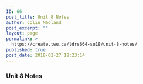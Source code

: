 ```yaml
---
ID: 66
post_title: Unit 8 Notes
author: Colin Madland
post_excerpt: ""
layout: page
permalink: >
  https://create.twu.ca/ldrs664-su18/unit-8-notes/
published: true
post_date: 2018-02-27 18:23:14
---
```

### Unit 8 Notes